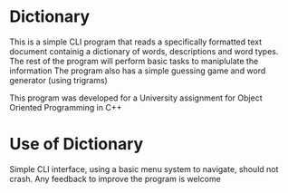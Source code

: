# Dictionary
 
This is a simple CLI program that reads a specifically formatted text document containig a dictionary of words, descriptions and word types.
The rest of the program will perform basic tasks to maniplulate the information
The program also has a simple guessing game and word generator (using trigrams)

This program was developed for a University assignment for Object Oriented Programming in C++

# Use of Dictionary
Simple CLI interface, using a basic menu system to navigate, should not crash.
Any feedback to improve the program is welcome
